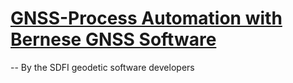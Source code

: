 # [GNSS-Process Automation with Bernese GNSS Software](https://github.com/SDFIdk/AutoBernese)

-- By the SDFI geodetic software developers
